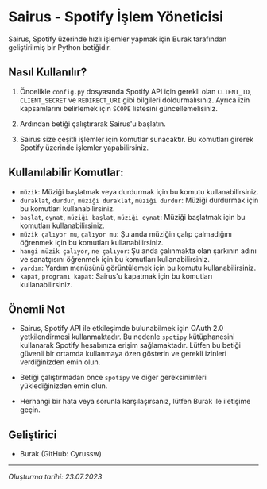 # Sairus - Spotify İşlem Yöneticisi

Sairus, Spotify üzerinde hızlı işlemler yapmak için Burak tarafından geliştirilmiş bir Python betiğidir.

## Nasıl Kullanılır?

1. Öncelikle `config.py` dosyasında Spotify API için gerekli olan `CLIENT_ID`, `CLIENT_SECRET` ve `REDIRECT_URI` gibi bilgileri doldurmalısınız. Ayrıca izin kapsamlarını belirlemek için `SCOPE` listesini güncellemelisiniz.

2. Ardından betiği çalıştırarak Sairus'u başlatın.

3. Sairus size çeşitli işlemler için komutlar sunacaktır. Bu komutları girerek Spotify üzerinde işlemler yapabilirsiniz.

## Kullanılabilir Komutlar:

- `müzik`: Müziği başlatmak veya durdurmak için bu komutu kullanabilirsiniz.
- `duraklat`, `durdur`, `müziği duraklat`, `müziği durdur`: Müziği durdurmak için bu komutları kullanabilirsiniz.
- `başlat`, `oynat`, `müziği başlat`, `müziği oynat`: Müziği başlatmak için bu komutları kullanabilirsiniz.
- `müzik çalıyor mu`, `çalıyor mu`: Şu anda müziğin çalıp çalmadığını öğrenmek için bu komutları kullanabilirsiniz.
- `hangi müzik çalıyor`, `ne çalıyor`: Şu anda çalınmakta olan şarkının adını ve sanatçısını öğrenmek için bu komutları kullanabilirsiniz.
- `yardım`: Yardım menüsünü görüntülemek için bu komutu kullanabilirsiniz.
- `kapat`, `programı kapat`: Sairus'u kapatmak için bu komutları kullanabilirsiniz.

## Önemli Not

- Sairus, Spotify API ile etkileşimde bulunabilmek için OAuth 2.0 yetkilendirmesi kullanmaktadır. Bu nedenle `spotipy` kütüphanesini kullanarak Spotify hesabınıza erişim sağlamaktadır. Lütfen bu betiği güvenli bir ortamda kullanmaya özen gösterin ve gerekli izinleri verdiğinizden emin olun.

- Betiği çalıştırmadan önce `spotipy` ve diğer gereksinimleri yüklediğinizden emin olun.

- Herhangi bir hata veya sorunla karşılaşırsanız, lütfen Burak ile iletişime geçin. 

## Geliştirici

- Burak (GitHub: Cyrussw)

---
*Oluşturma tarihi: 23.07.2023*
